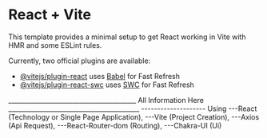 # React + Vite

This template provides a minimal setup to get React working in Vite with HMR and some ESLint rules.

Currently, two official plugins are available:

- [@vitejs/plugin-react](https://github.com/vitejs/vite-plugin-react/blob/main/packages/plugin-react/README.md) uses [Babel](https://babeljs.io/) for Fast Refresh
- [@vitejs/plugin-react-swc](https://github.com/vitejs/vite-plugin-react-swc) uses [SWC](https://swc.rs/) for Fast Refresh

________________________________________ All Information Here _________________________________________
 -------------------- Using 
 ---React (Technology or Single Page Application),
 ---Vite (Project Creation),
 ---Axios (Api Request),
 ---React-Router-dom (Routing),
 ---Chakra-UI (Ui)

